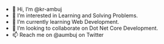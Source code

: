 - 👋 Hi, I’m @kr-ambuj
- 👀 I’m interested in Learning and Solving Problems.
- 🌱 I’m currently learning Web Development.
- 💞️ I’m looking to collaborate on Dot Net Core Development.
- 📫 Reach me on @aumbuj on Twitter

<!---
kr-ambuj/kr-ambuj is a ✨ special ✨ repository because its `README.md` (this file) appears on your GitHub profile.
You can click the Preview link to take a look at your changes.
--->
